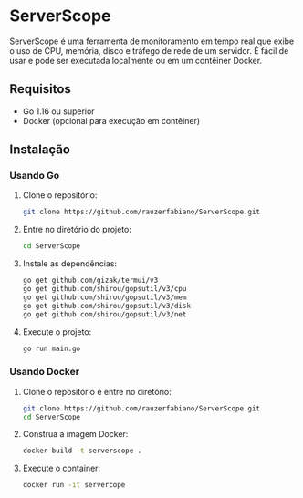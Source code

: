 # ServerScope

ServerScope é uma ferramenta de monitoramento em tempo real que exibe o uso de CPU, memória, disco e tráfego de rede de um servidor. É fácil de usar e pode ser executada localmente ou em um contêiner Docker.

## Requisitos

- Go 1.16 ou superior
- Docker (opcional para execução em contêiner)

## Instalação

### Usando Go

1. Clone o repositório:
   ```bash
   git clone https://github.com/rauzerfabiano/ServerScope.git

2. Entre no diretório do projeto:
   ```bash
   cd ServerScope

3. Instale as dependências:
   ```bash
   go get github.com/gizak/termui/v3
   go get github.com/shirou/gopsutil/v3/cpu
   go get github.com/shirou/gopsutil/v3/mem
   go get github.com/shirou/gopsutil/v3/disk
   go get github.com/shirou/gopsutil/v3/net

4. Execute o projeto:
   ```bash
   go run main.go

### Usando Docker

1. Clone o repositório e entre no diretório:
   ```bash
   git clone https://github.com/rauzerfabiano/ServerScope.git
   cd ServerScope

2. Construa a imagem Docker:
   ```bash
   docker build -t serverscope .

3. Execute o container:
   ```bash
   docker run -it servercope
